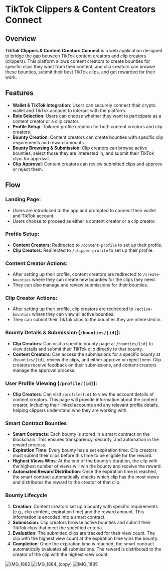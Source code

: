 # TikTok Clippers & Content Creators Connect

## Overview
**TikTok Clippers & Content Creators Connect** is a web application designed to bridge the gap between TikTok content creators and clip creators (clippers). This platform allows content creators to create bounties for specific clips they want from their content, and clip creators can browse these bounties, submit their best TikTok clips, and get rewarded for their work.

## Features
- **Wallet & TikTok Integration**: Users can securely connect their crypto wallet and TikTok account to interact with the platform.
- **Role Selection**: Users can choose whether they want to participate as a content creator or a clip creator.
- **Profile Setup**: Tailored profile creation for both content creators and clip creators.
- **Bounty Creation**: Content creators can create bounties with specific clip requirements and reward amounts.
- **Bounty Browsing & Submission**: Clip creators can browse active bounties, select those they are interested in, and submit their TikTok clips for approval.
- **Clip Approval**: Content creators can review submitted clips and approve or reject them.

## Flow

### Landing Page:
- Users are introduced to the app and prompted to connect their wallet and TikTok account.
- Users choose to proceed as either a content creator or a clip creator.

### Profile Setup:
- **Content Creators**: Redirected to `/content-profile` to set up their profile.
- **Clip Creators**: Redirected to `/clipper-profile` to set up their profile.

### Content Creator Actions:
- After setting up their profile, content creators are redirected to `/create-bounties` where they can create new bounties for the clips they need.
- They can also manage and review submissions for their bounties.

### Clip Creator Actions:
- After setting up their profile, clip creators are redirected to `/active-bounties` where they can view all active bounties.
- They can submit their TikTok clips to the bounties they are interested in.


### Bounty Details & Submission (`/bounties/[id]`):
- **Clip Creators**: Can visit a specific bounty page at `/bounties/[id]` to view details and submit their TikTok clip directly to that bounty.
- **Content Creators**: Can access the submissions for a specific bounty at `/bounties/[id]`, review the clips, and either approve or reject them.
Clip creators receive feedback on their submissions, and content creators manage the approval process.

### User Profile Viewing (`/profile/[id]`):
- **Clip Creators**: Can visit `/profile/[id]` to view the account details of content creators. This page will provide information about the content creator, including their linked accounts and any relevant profile details, helping clippers understand who they are working with.

### Smart Contract Bounties
- **Smart Contracts**: Each bounty is stored in a smart contract on the blockchain. This ensures transparency, security, and automation in the reward process.
- **Expiration Time**: Every bounty has a set expiration time. Clip creators must submit their clips before this time to be eligible for the reward.
- **Highest Views Wins**: At the end of the bounty’s duration, the clip with the highest number of views will win the bounty and receive the reward.
- **Automated Reward Distribution**: Once the expiration time is reached, the smart contract automatically checks which clip has the most views and distributes the reward to the creator of that clip.

### Bounty Lifecycle
1. **Creation**: Content creators set up a bounty with specific requirements (e.g., clip content, expiration time) and the reward amount. This information is encoded into a smart contract.
2. **Submission**: Clip creators browse active bounties and submit their TikTok clips that meet the specified criteria.
3. **Evaluation**: The submitted clips are tracked for their view count. The clip with the highest view count at the expiration time wins the bounty.
4. **Completion**: Once the expiration time is reached, the smart contract automatically evaluates all submissions. The reward is distributed to the creator of the clip with the highest view count.

  
![IMG_1882](https://github.com/user-attachments/assets/ecbfbce5-35ef-46c3-a583-a1c35fd5ee45)
![IMG_1884_(copy)](https://github.com/user-attachments/assets/40f19e11-6d00-46d0-a5ea-bcfed4481001)
![IMG_1885](https://github.com/user-attachments/assets/745a1697-8c85-4835-8507-f8631ebbb38a)
